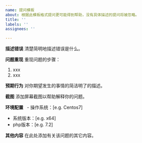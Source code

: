 ```yaml
---
name: 提问模板
about: 根据此模板格式提问更可能得到帮助，没有具体描述的提问将被忽略。
title: ''
labels: ''
assignees: ''

---
```


**描述错误**
清楚简明地描述错误是什么。

**问题重现**
重现问题的步骤：
1. xxx
2. xxx

**预期行为**
对你期望发生的事情的简洁明了的描述。

**截图**
添加屏幕截图以帮助解释你的问题。

**环境配置**
  - 操作系统：[e.g. Centos7]
  - 系统版本：[e.g. x64]
  - php版本：[e.g. 7.2]

**其他内容**
在此处添加有关该问题的其它内容。
